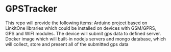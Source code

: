 # GPSTracker

This repo will provide the following items:
    Arduino projcet based on LinkitOne libraries which could be installed on devices with GSM/GPRS, GPS and WIFI modules. The device will submit gps data to defined server.
    Docker image which will built-in nodejs servers and mongo database, which will collect, store and present all of the submitted gps data
